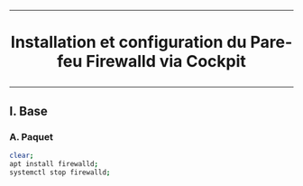 --------------------------------------------------------------------------------------------------
# <p align='center'> Installation et configuration du Pare-feu Firewalld via Cockpit </p>
--------------------------------------------------------------------------------------------------
## I. Base
### A. Paquet
```bash
clear;
apt install firewalld;
systemctl stop firewalld;
```
